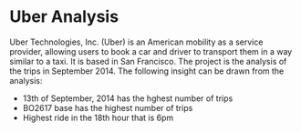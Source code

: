 # Uber Analysis

Uber Technologies, Inc. (Uber) is an American mobility as a service provider, allowing users to book a car and driver to transport them in a way similar to a taxi. It is based in San Francisco. 
The project is the analysis of the trips in September 2014. The following insight can be drawn from the analysis:

- 13th of September, 2014 has the hghest number of trips
- BO2617 base has the highest number of trips
- Highest ride in the 18th hour that is 6pm
